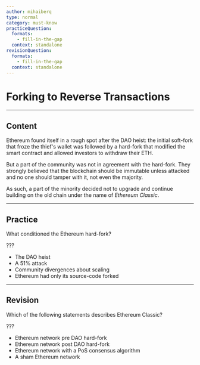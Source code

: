 ```yaml
---
author: mihaiberq
type: normal
category: must-know
practiceQuestion:
  formats:
    - fill-in-the-gap
  context: standalone
revisionQuestion:
  formats:
    - fill-in-the-gap
  context: standalone
---
```


# Forking to Reverse Transactions


---

## Content

Ethereum found itself in a rough spot after the DAO heist: the initial soft-fork that froze the thief's wallet was followed by a hard-fork that modified the smart contract and allowed investors to withdraw their ETH.

But a part of the community was not in agreement with the hard-fork. They strongly believed that the blockchain should be immutable unless attacked and no one should tamper with it, not even the majority.

As such, a part of the minority decided not to upgrade and continue building on the old chain under the name of *Ethereum Classic*.


---

## Practice

What conditioned the Ethereum hard-fork?

???

- The DAO heist
- A 51% attack
- Community divergences about scaling
- Ethereum had only its source-code forked


---

## Revision

Which of the following statements describes Ethereum Classic?

???

- Ethereum network pre DAO hard-fork
- Ethereum network post DAO hard-fork
- Ethereum network with a PoS consensus algorithm
- A sham Ethereum network

